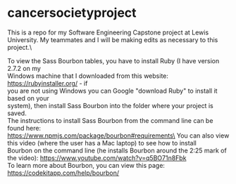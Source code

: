 # cancersocietyproject
This is a repo for my Software Engineering Capstone project at Lewis University.
My teammates and I will be making edits as necessary to this project.\

To view the Sass Bourbon tables, you have to install Ruby (I have version 2.7.2 on my\
Windows machine that I downloaded from this website: https://rubyinstaller.org/ - if\
you are not using Windows you can Google "download Ruby" to install it based on your\
system), then install Sass Bourbon into the folder where your project is saved.\
The instructions to install Sass Bourbon from the command line can be found here:\
https://www.npmjs.com/package/bourbon#requirements\
You can also view this video (where the user has a Mac laptop) to see how to install\
Bourbon on the command line (he installs Bourbon around the 2:25 mark of the video): https://www.youtube.com/watch?v=q5BO71n8Fbk \
To learn more about Bourbon, you can view this page: https://codekitapp.com/help/bourbon/
